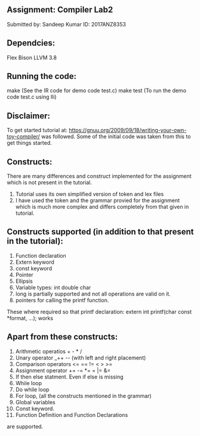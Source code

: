 ##  Assignment: Compiler Lab2
Submitted by: Sandeep Kumar
ID: 2017ANZ8353

## Dependcies:
Flex
Bison
LLVM 3.8

## Running the code:
make (See the IR code for demo code test.c)
make test (To run the demo code test.c using lli)

## Disclaimer:
To get started tutorial at: https://gnuu.org/2009/09/18/writing-your-own-toy-compiler/ was followed.
Some of the initial code was taken from this to get things started.

## Constructs:
There are many differences and construct implemented for the assignment which is not present in the tutorial.

1. Tutorial uses its own simplified version of token and lex files
2. I have used the token and the grammar provied for the assignment which is much more complex and differs completely from that given in tutorial.

## Constructs supported (in addition to that present in the tutorial):
1. Function declaration
2. Extern keyword
3. const keyword
4. Pointer
5. Ellipsis
6. Variable types: int double char 
7. long is partially supported and not all operations are valid on it.
7. pointers for calling the printf function.

These where required so that printf declaration:
	extern int printf(char const *format, ...);
works

## Apart from these constructs:
1. Arithmetic operatios + - * /
2. Unary operator _++ -- (with left and right placement)
3. Comparison operators <= == != < > >=
4. Assignment operator += -= *= \= |= &=
5. If then else statment. Even if else is missing
6. While loop
7. Do while loop
8. For loop, (all the constructs mentioned in the grammar)
9. Global variables
10. Const keyword.
11. Function Definition and Function Declarations

are supported.
